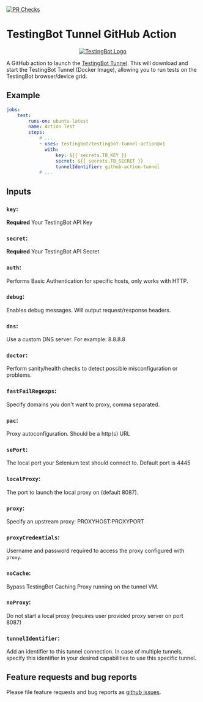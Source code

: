 [![PR Checks](https://github.com/testingbot/testingbot-tunnel-action/actions/workflows/main.yml/badge.svg)](https://github.com/testingbot/testingbot-tunnel-action/actions/workflows/main.yml)

# TestingBot Tunnel GitHub Action

<p align="center">
  <a href="https://testingbot.com"><img alt="TestingBot Logo" src="https://testingbot.com/assets/about.png"></a>
</p>

A GitHub action to launch the [TestingBot Tunnel](https://testingbot.com/support/other/tunnel).
This will download and start the TestingBot Tunnel (Docker Image), allowing you to run tests on the TestingBot browser/device grid.

## Example

```yaml
jobs:
    test:
        runs-on: ubuntu-latest
        name: Action Test
        steps:
            # ...
            - uses: testingbot/testingbot-tunnel-action@v1
              with:
                  key: ${{ secrets.TB_KEY }}
                  secret: ${{ secrets.TB_SECRET }}
                  tunnelIdentifier: github-action-tunnel
            # ...
```

## Inputs

### `key`:

**Required** Your TestingBot API Key

### `secret`:

**Required** Your TestingBot API Secret

### `auth`:

Performs Basic Authentication for specific hosts, only works with HTTP.

### `debug`:

Enables debug messages. Will output request/response headers.

### `dns`:

Use a custom DNS server. For example: 8.8.8.8

### `doctor`:

Perform sanity/health checks to detect possible misconfiguration or problems.

### `fastFailRegexps`:

Specify domains you don't want to proxy, comma separated.

### `pac`:

Proxy autoconfiguration. Should be a http(s) URL

### `sePort`:

The local port your Selenium test should connect to. Default port is 4445

### `localProxy`:

The port to launch the local proxy on (default 8087).

### `proxy`:

Specify an upstream proxy: PROXYHOST:PROXYPORT

### `proxyCredentials`:

Username and password required to access the proxy configured with `proxy`.

### `noCache`:

Bypass TestingBot Caching Proxy running on the tunnel VM.

### `noProxy`:

Do not start a local proxy (requires user provided proxy server on port 8087)

### `tunnelIdentifier`:

Add an identifier to this tunnel connection.
In case of multiple tunnels, specify this identifier in your desired capabilities to use this specific tunnel.

## Feature requests and bug reports
Please file feature requests and bug reports as [github issues](https://github.com/testingbot/testingbot-tunnel-action/issues).